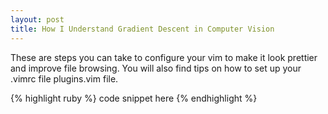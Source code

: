 ```yaml
---
layout: post
title: How I Understand Gradient Descent in Computer Vision
---
```


These are steps you can take to configure your vim to make it look prettier and improve file browsing. You will also find tips on how to set up your .vimrc file plugins.vim file.



{% highlight ruby %}
code snippet here
{% endhighlight %}


